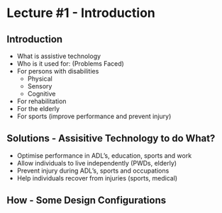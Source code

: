 # Lecture #1 - Introduction

## Introduction
* What is assistive technology
* Who is it used for: (Problems Faced)
* For persons with disabilities
  * Physical
  * Sensory
  * Cognitive
* For rehabilitation
* For the elderly
* For sports (improve performance and prevent injury)

## Solutions - Assisitive Technology to do What?
* Optimise performance in ADL’s, education, sports and work
* Allow individuals to live independently (PWDs, elderly)
* Prevent injury during ADL’s, sports and occupations
* Help individuals recover from injuries (sports, medical)

## How - Some Design Configurations
